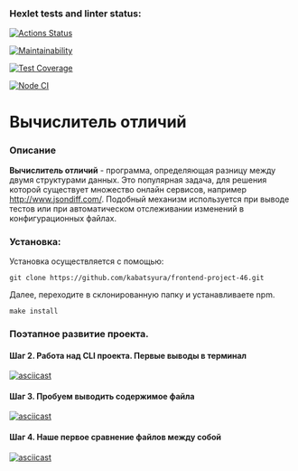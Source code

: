 ### Hexlet tests and linter status:
[![Actions Status](https://github.com/kabatsyura/frontend-project-46/actions/workflows/hexlet-check.yml/badge.svg)](https://github.com/kabatsyura/frontend-project-46/actions)

[![Maintainability](https://api.codeclimate.com/v1/badges/e8b1f0f88fcbf4189c04/maintainability)](https://codeclimate.com/github/kabatsyura/frontend-project-46/maintainability)

[![Test Coverage](https://api.codeclimate.com/v1/badges/e8b1f0f88fcbf4189c04/test_coverage)](https://codeclimate.com/github/kabatsyura/frontend-project-46/test_coverage)

[![Node CI](https://github.com/kabatsyura/frontend-project-46/workflows/hexlet-check/badge.svg)](https://github.com/kabatsyura/frontend-project-46/actions)

# Вычислитель отличий

### Описание

**Вычислитель отличий** - программа, определяющая разницу между двумя структурами данных. Это популярная задача, для решения которой существует множество онлайн сервисов, например http://www.jsondiff.com/. Подобный механизм используется при выводе тестов или при автоматическом отслеживании изменений в конфигурационных файлах.

### Установка:  

Установка осуществляется с помощью:

```
git clone https://github.com/kabatsyura/frontend-project-46.git

```
Далее, переходите в склонированную папку и устанавливаете npm.

```
make install

```

### Поэтапное развитие проекта.

#### Шаг 2. Работа над CLI проекта. Первые выводы в терминал

[![asciicast](https://asciinema.org/a/x2mtnG3iX3XE6n293czYqeVcz.svg)](https://asciinema.org/a/x2mtnG3iX3XE6n293czYqeVcz)

#### Шаг 3. Пробуем выводить содержимое файла

[![asciicast](https://asciinema.org/a/BSrDUqIKzanAhvbsbc5TD72JP.svg)](https://asciinema.org/a/BSrDUqIKzanAhvbsbc5TD72JP)

#### Шаг 4. Наше первое сравнение файлов между собой

[![asciicast](https://asciinema.org/a/GbL9iBwX5WcoNGrYCBA6eYewR.svg)](https://asciinema.org/a/GbL9iBwX5WcoNGrYCBA6eYewR)
